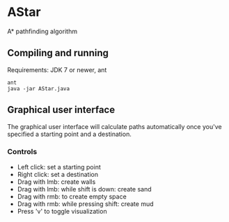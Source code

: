 AStar
=====

A* pathfinding algorithm


## Compiling and running
 Requirements: JDK 7 or newer, ant
 
	ant
	java -jar AStar.java

## Graphical user interface

The graphical user interface will calculate paths automatically once you've specified a starting point and a destination.

### Controls

* Left click: set a starting point
* Right click: set a destination
* Drag with lmb: create walls
* Drag with lmb: while shift is down: create sand
* Drag with rmb: to create empty space
* Drag with rmb: while pressing shift: create mud
* Press 'v' to toggle visualization

